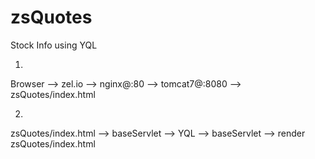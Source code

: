 # zsQuotes
Stock Info using YQL

1.
Browser --> zel.io --> nginx@:80 --> tomcat7@:8080 --> zsQuotes/index.html

2.
zsQuotes/index.html --> baseServlet --> YQL --> baseServlet --> render zsQuotes/index.html
